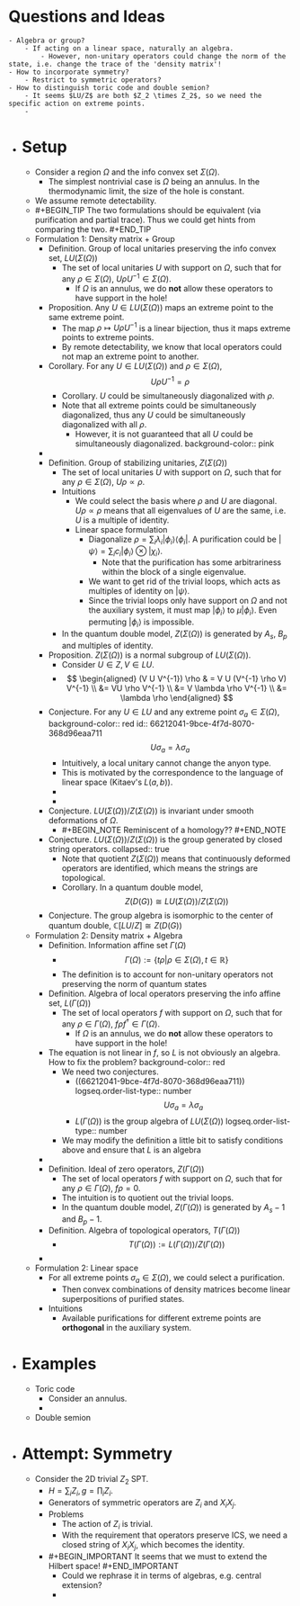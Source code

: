 # Questions and Ideas
	- Algebra or group?
		- If acting on a linear space, naturally an algebra.
			- However, non-unitary operators could change the norm of the state, i.e. change the trace of the 'density matrix'!
	- How to incorporate symmetry?
		- Restrict to symmetric operators?
	- How to distinguish toric code and double semion?
		- It seems $LU/Z$ are both $Z_2 \times Z_2$, so we need the specific action on extreme points.
		-
- # Setup
	- Consider a region $\Omega$ and the info convex set $\Sigma(\Omega)$.
		- The simplest nontrivial case is $\Omega$ being an annulus. In the thermodynamic limit, the size of the hole is constant.
	- We assume remote detectability.
	- #+BEGIN_TIP
	  The two formulations should be equivalent (via purification and partial trace). Thus we could get hints from comparing the two.
	  #+END_TIP
	- Formulation 1: Density matrix + Group
		- Definition. Group of local unitaries preserving the info convex set, $LU(\Sigma(\Omega))$
			- The set of local unitaries $U$ with support on $\Omega$, such that for any $\rho \in \Sigma(\Omega)$, $U \rho U^{-1} \in \Sigma(\Omega)$.
				- If $\Omega$ is an annulus, we do **not** allow these operators to have support in the hole!
		- Proposition. Any $U \in LU(\Sigma(\Omega))$ maps an extreme point to the same extreme point.
			- The map $\rho \mapsto U \rho U^{-1}$ is a linear bijection, thus it maps extreme points to extreme points.
			- By remote detectability, we know that local operators could not map an extreme point to another.
		- Corollary. For any $U \in LU(\Sigma(\Omega))$ and $\rho \in \Sigma(\Omega)$,
		  $$U \rho U^{-1} = \rho$$
			- Corollary. $U$ could be simultaneously diagonalized with $\rho$.
			- Note that all extreme points could be simultaneously diagonalized, thus any $U$ could be simultaneously diagonalized with all $\rho$.
				- However, it is not guaranteed that all $U$ could be simultaneously diagonalized.
				  background-color:: pink
		-
		- Definition. Group of stabilizing unitaries, $Z(\Sigma(\Omega))$
			- The set of local unitaries $U$ with support on $\Omega$, such that for any $\rho \in \Sigma(\Omega)$, $U \rho \propto \rho$.
			- Intuitions
				- We could select the basis where $\rho$ and $U$ are diagonal. $U \rho \propto \rho$ means that all eigenvalues of $U$ are the same, i.e. $U$ is a multiple of identity.
				- Linear space formulation
					- Diagonalize $\rho = \sum_i \lambda_i |\phi_i \rangle \langle \phi_i |$. A purification could be $|\psi\rangle = \sum_i c_i |\phi_i \rangle \otimes | \chi_i \rangle$.
						- Note that the purification has some arbitrariness within the block of a single eigenvalue.
					- We want to get rid of the trivial loops, which acts as multiples of identity on $|\psi\rangle$.
					- Since the trivial loops only have support on $\Omega$ and not the auxiliary system, it must map $|\phi_i \rangle$ to $\mu |\phi_i \rangle$. Even permuting $| \phi_i \rangle$ is impossible.
			- In the quantum double model, $Z(\Sigma(\Omega))$ is generated by $A_s$, $B_p$ and multiples of identity.
		- Proposition. $Z(\Sigma(\Omega))$ is a normal subgroup of $LU(\Sigma(\Omega))$.
			- Consider $U \in Z, V \in LU$.
			- $$
			  \begin{aligned}
			  (V U V^{-1}) \rho & = V U (V^{-1} \rho V) V^{-1} \\
			  &= VU \rho V^{-1} \\
			  &= V \lambda \rho V^{-1} \\
			  &= \lambda \rho 
			  \end{aligned}
			  $$
		- Conjecture. For any $U \in LU$ and any extreme point $\sigma_a \in \Sigma(\Omega)$,
		  background-color:: red
		  id:: 66212041-9bce-4f7d-8070-368d96eaa711
		  $$U \sigma_a = \lambda \sigma_a$$
			- Intuitively, a local unitary cannot change the anyon type.
			- This is motivated by the correspondence to the language of linear space (Kitaev's $L(a,b)$).
			-
			-
		- Conjecture. $LU(\Sigma(\Omega)) / Z(\Sigma(\Omega))$ is invariant under smooth deformations of $\Omega$.
			- #+BEGIN_NOTE
			  Reminiscent of a homology??
			  #+END_NOTE
		- Conjecture. $LU(\Sigma(\Omega)) / Z(\Sigma(\Omega))$ is the group generated by closed string operators.
		  collapsed:: true
			- Note that quotient $Z(\Sigma(\Omega))$ means that continuously deformed operators are identified, which means the strings are topological.
			- Corollary. In a quantum double model, 
			  $$Z(D(G)) \cong LU(\Sigma(\Omega)) / Z(\Sigma(\Omega))$$
		- Conjecture. The group algebra is isomorphic to the center of quantum double, $\mathbb C [LU/Z] \cong Z(D(G))$
	- Formulation 2: Density matrix + Algebra
		- Definition. Information affine set $\Gamma(\Omega)$
			- $$\Gamma(\Omega) := \{ t\rho | \rho \in \Sigma(\Omega) , t \in \mathbb R \}$$
			- The definition is to account for non-unitary operators not preserving the norm of quantum states
		- Definition. Algebra of local operators preserving the info affine set, $L(\Gamma(\Omega))$
			- The set of local operators $f$ with support on $\Omega$, such that for any $\rho \in \Gamma(\Omega)$, $f \rho f^{\dagger} \in \Gamma(\Omega)$.
				- If $\Omega$ is an annulus, we do **not** allow these operators to have support in the hole!
		- The equation is not linear in $f$, so $L$ is not obviously an algebra. How to fix the problem?
		  background-color:: red
			- We need two conjectures.
				- ((66212041-9bce-4f7d-8070-368d96eaa711))
				  logseq.order-list-type:: number
				  $$U \sigma_a = \lambda \sigma_a$$
				- $L(\Gamma(\Omega))$ is the group algebra of $LU(\Sigma(\Omega))$
				  logseq.order-list-type:: number
			- We may modify the definition a little bit to satisfy conditions above and ensure that $L$ is an algebra
		-
		- Definition. Ideal of zero operators, $Z(\Gamma(\Omega))$
			- The set of local operators $f$ with support on $\Omega$, such that for any $\rho \in \Gamma(\Omega)$, $f \rho =0$.
			- The intuition is to quotient out the trivial loops.
			- In the quantum double model, $Z(\Gamma(\Omega))$ is generated by $A_s-1$ and $B_p-1$.
		- Definition. Algebra of topological operators, $T(\Gamma(\Omega))$
			- $$T(\Gamma(\Omega)) := L(\Gamma(\Omega))/ Z(\Gamma(\Omega))$$
		-
	- Formulation 2: Linear space
		- For all extreme points $\sigma_a \in \Sigma(\Omega)$, we could select a purification.
			- Then convex combinations of density matrices become linear superpositions of purified states.
		- Intuitions
			- Available purifications for different extreme points are **orthogonal** in the auxiliary system.
- # Examples
	- Toric code
		- Consider an annulus.
		-
	- Double semion
- # Attempt: Symmetry
	- Consider the 2D trivial $Z_2$ SPT.
		- $H= \sum_i Z_i, g= \prod_i Z_i$.
		- Generators of symmetric operators are $Z_i$ and $X_i X_j$.
		- Problems
			- The action of $Z_i$ is trivial.
			- With the requirement that operators preserve ICS, we need a closed string of $X_i X_j$, which becomes the identity.
		- #+BEGIN_IMPORTANT
		  It seems that we must to extend the Hilbert space!
		  #+END_IMPORTANT
			- Could we rephrase it in terms of algebras, e.g. central extension?
			-